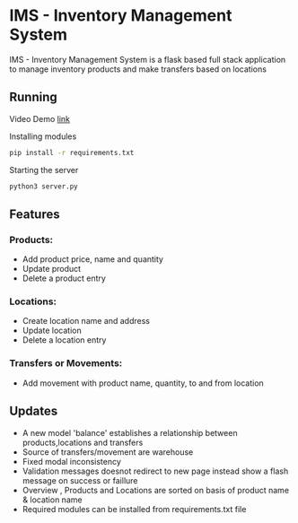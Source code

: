 # IMS - Inventory Management System

IMS - Inventory Management System is a flask based full stack application to manage inventory products and make transfers based on locations

## Running

Video Demo [link](https://www.youtube.com/watch?v=c0IiuBPqW6o&feature=youtu.be) 

Installing modules
```bash
pip install -r requirements.txt
```
Starting the server
```bash
python3 server.py
```

## Features

### Products:
* Add product price, name and quantity
* Update product
* Delete a product entry

### Locations:
* Create location name and address
* Update location
* Delete a location entry

### Transfers or Movements:
* Add movement with product name, quantity, to and from location


## Updates

* A new model 'balance' establishes a relationship between products,locations and transfers
* Source of transfers/movement are warehouse
* Fixed modal inconsistency
* Validation messages doesnot redirect to new page instead show a flash message on success or       faillure
* Overview , Products and Locations are sorted on basis of product name & location name
* Required modules can be installed from requirements.txt file
